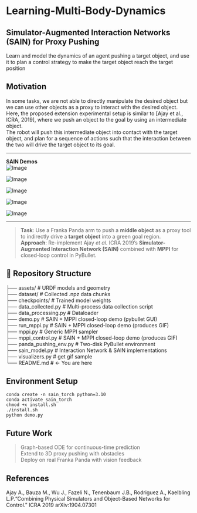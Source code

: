 # Learning-Multi-Body-Dynamics
## Simulator-Augmented Interaction Networks (SAIN) for Proxy Pushing  
Learn and model the dynamics of an agent pushing a target object, and use it to plan a control strategy to make the target object reach the target position   

## Motivation
In some tasks, we are not able to directly manipulate the desired object but we can use other objects as a proxy to interact with the desired object. Here, the proposed extension experimental setup is similar to [Ajay et al., ICRA, 2019], where we push an object to the goal by using an intermediate object.   
The robot will push this intermediate object into contact with the target object, and plan for a sequence of actions such that the interaction between the two will drive the target object to its goal.  

---
**SAIN Demos**  
![Image](https://github.com/user-attachments/assets/20b7ea1d-b6cd-4891-a6a8-8370b0537e3c)

![Image](https://github.com/user-attachments/assets/6ff2f3f6-bee2-40b3-97bf-924ed00021b8)

![Image](https://github.com/user-attachments/assets/cdb7b1ff-7b4d-46bb-a48f-b3432ff288dc)

![Image](https://github.com/user-attachments/assets/30182c2f-31c8-4505-9554-6eff1739ee0e)

![Image](https://github.com/user-attachments/assets/8b9bf545-34ea-4391-a9c1-70cb3e327ff8)

---
> **Task**: Use a Franka Panda arm to push a **middle object**  as a proxy tool to indirectly drive a **target object**  into a green goal region.    
> **Approach**: Re-implement Ajay *et al.* ICRA 2019’s **Simulator-Augmented Interaction Network (SAIN)** combined with **MPPI** for closed-loop control in PyBullet.  



## 📂 Repository Structure  
├── assets/ # URDF models and geometry  
├── dataset/ # Collected .npz data chunks   
├── checkpoints/ # Trained model weights   
├── data_collected.py # Multi-process data collection script  
├── data_processing.py # Dataloader   
├── demo.py # SAIN + MPPI closed-loop demo (pybullet GUI)   
├── run_mppi.py # SAIN + MPPI closed-loop demo (produces GIF)   
├── mppi.py # Generic MPPI sampler   
├── mppi_control.py # SAIN + MPPI closed-loop demo (produces GIF)   
├── panda_pushing_env.py # Two-disk PyBullet environment   
├── sain_model.py # Interaction Network & SAIN implementations   
├── visualizers.py # get gif sample  
└── README.md # ← You are here  

## Environment Setup
```
conda create -n sain_torch python=3.10  
conda activate sain_torch   
chmod +x install.sh  
./install.sh  
python demo.py
```

## Future Work
> Graph-based ODE for continuous-time prediction  
> Extend to 3D proxy pushing with obstacles  
> Deploy on real Franka Panda with vision feedback  

## References
Ajay A., Bauza M., Wu J., Fazeli N., Tenenbaum J.B., Rodriguez A., Kaelbling L.P.“Combining Physical Simulators and Object-Based Networks for Control.” ICRA 2019 arXiv:1904.07301  
